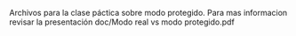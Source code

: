 Archivos para la clase páctica sobre modo protegido.
Para mas informacion revisar la presentación doc/Modo real vs modo protegido.pdf
